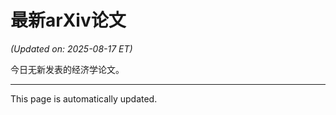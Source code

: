 # 最新arXiv论文

<!-- ARXIV_PAPERS_START -->
*(Updated on: 2025-08-17 ET)*

今日无新发表的经济学论文。
<!-- ARXIV_PAPERS_END -->

---
This page is automatically updated.
